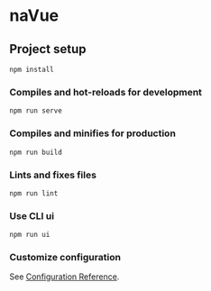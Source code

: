 # naVue

## Project setup

```
npm install
```

### Compiles and hot-reloads for development

```
npm run serve
```

### Compiles and minifies for production

```
npm run build
```

### Lints and fixes files

```
npm run lint
```

### Use CLI ui

```
npm run ui
```

### Customize configuration

See [Configuration Reference](https://cli.vuejs.org/config/).
